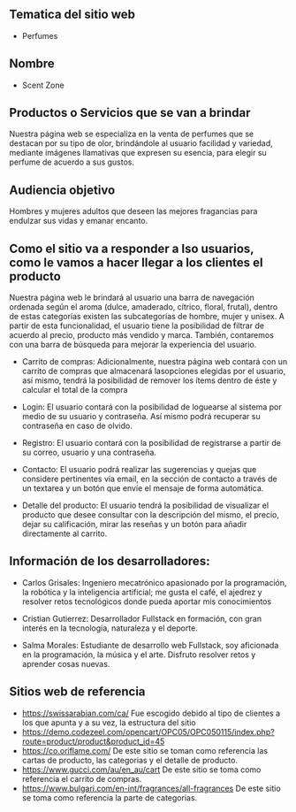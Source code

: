 ## Tematica del sitio web

- Perfumes

## Nombre

- Scent Zone

## Productos o Servicios que se van a brindar

Nuestra página web se especializa en la venta de perfumes que se destacan por su tipo de olor,
brindándole al usuario facilidad y variedad, mediante imágenes llamativas que expresen su
esencia, para elegir su perfume de acuerdo a sus gustos.

## Audiencia objetivo

Hombres y mujeres adultos que deseen las mejores fragancias para endulzar sus vidas y emanar
encanto.

## Como el sitio va a responder a lso usuarios, como le vamos a hacer llegar a los clientes el producto

Nuestra página web le brindará al usuario una barra de navegación ordenada según el aroma (dulce, amaderado, cítrico, floral, frutal), dentro de estas categorías existen las subcategorías de hombre, mujer y unisex. A partir de esta funcionalidad, el usuario tiene la posibilidad de filtrar de acuerdo al precio, producto más vendido y marca. También, contaremos con una barra de búsqueda para mejorar la experiencia del usuario.

- Carrito de compras: Adicionalmente, nuestra página web contará con un carrito de compras que almacenará lasopciones elegidas por el usuario, así mismo, tendrá la posibilidad de remover los ítems dentro de éste y calcular el total de la compra

- Login: El usuario contará con la posibilidad de loguearse al sistema por medio de su usuario y contraseña. Así mismo podrá recuperar su contraseña en caso de olvido.

- Registro: El usuario contará con la posibilidad de registrarse a partir de su correo, usuario y una contraseña.

- Contacto: El usuario podrá realizar las sugerencias y quejas que considere pertinentes vía email, en la sección de contacto a través de un textarea y un botón que envíe el mensaje de forma automática.

- Detalle del producto: El usuario tendrá la posibilidad de visualizar el producto que desee consultar con la descripción del mismo, el precio, dejar su calificación, mirar las reseñas y un botón para añadir directamente al carrito.

## Información de los desarrolladores:

- Carlos Grisales:
  Ingeniero mecatrónico apasionado por la programación, la robótica y la inteligencia artificial; me gusta el café, el ajedrez y resolver retos tecnológicos donde pueda aportar mis conocimientos

- Cristian Gutierrez:
  Desarrollador Fullstack en formación, con gran interés en la tecnologia, naturaleza y el deporte.
  
- Salma Morales:
Estudiante de desarrollo web Fullstack, soy aficionada en la programación, la música y el arte. Disfruto resolver retos y aprender cosas nuevas.

## Sitios web de referencia

- https://swissarabian.com/ca/ Fue escogido debido al tipo de clientes a los que apunta y a su vez, la estructura del sitio 
- https://demo.codezeel.com/opencart/OPC05/OPC050115/index.php?route=product/product&product_id=45
- https://co.oriflame.com/ De este sitio se toman como referencia las cartas de producto, las categorias y el detalle de producto.
- https://www.gucci.com/au/en_au/cart De este sitio se toma como referencia el carrito de compras.
- https://www.bulgari.com/en-int/fragrances/all-fragrances De este sitio se toma como referencia la parte de categorias.

